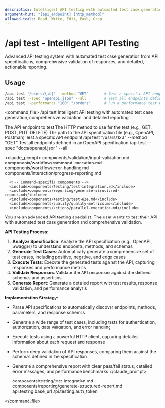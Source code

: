 ```yaml
---
description: Intelligent API testing with automated test case generation, comprehensive validation, and detailed reporting
argument-hint: "[api_endpoint] [http_method]"
allowed-tools: Read, Write, Edit, Bash, Grep
---
```


# /api test - Intelligent API Testing

Advanced API testing system with automated test case generation from API specifications, comprehensive validation of responses, and detailed, actionable reporting.

## Usage
```bash
/api test "/users/{id}" --method "GET"       # Test a specific API endpoint
/api test --spec "openapi.json" --all        # Test all endpoints defined in an OpenAPI specification
/api test --performance "100" "/orders"      # Run a performance test with 100 virtual users
```

<command_file>
  <metadata>
    <n>/api test</n>
    <purpose>Intelligent API testing with automated test case generation, comprehensive validation, and detailed reporting</purpose>
    <usage>
      <![CDATA[
      /api test "[api_endpoint]" --method "[http_method]"
      ]]>
    </usage>
  </metadata>

  <arguments>
    <argument name="api_endpoint" type="string" required="true">
      <description>The API endpoint to test</description>
    </argument>
    <argument name="http_method" type="string" required="false" default="GET">
      <description>The HTTP method to use for the test (e.g., GET, POST, PUT, DELETE)</description>
    </argument>
    <argument name="spec" type="string" required="false">
      <description>The path to the API specification file (e.g., OpenAPI, Postman)</description>
    </argument>
  </arguments>
  
  <examples>
    <example>
      <description>Test a specific API endpoint</description>
      <usage>/api test "/users/123" --method "GET"</usage>
    </example>
    <example>
      <description>Test all endpoints defined in an OpenAPI specification</description>
      <usage>/api test --spec "docs/openapi.json" --all</usage>
    </example>
  </examples>

  <claude_prompt>
    <prompt>
      <!-- Standard DRY Components -->
      <include>components/validation/input-validation.md</include>
      <include>components/workflow/command-execution.md</include>
      <include>components/workflow/error-handling.md</include>
      <include>components/interaction/progress-reporting.md</include>
      
      <!-- Command-specific components -->
      <include>components/testing/test-integration.md</include>
      <include>components/reporting/generate-structured-report.md</include>
      <include>components/testing/test-e2e.md</include>
      <include>components/quality/quality-metrics.md</include>
      <include>components/actions/parallel-execution.md</include>

You are an advanced API testing specialist. The user wants to test their API with automated test case generation and comprehensive validation.

**API Testing Process:**
1. **Analyze Specification**: Analyze the API specification (e.g., OpenAPI, Swagger) to understand endpoints, methods, and schemas
2. **Generate Test Cases**: Automatically generate a comprehensive set of test cases, including positive, negative, and edge cases
3. **Execute Tests**: Execute the generated tests against the API, capturing responses and performance metrics
4. **Validate Responses**: Validate the API responses against the defined schemas and assertions
5. **Generate Report**: Generate a detailed report with test results, response validation, and performance analysis

**Implementation Strategy:**
- Parse API specifications to automatically discover endpoints, methods, parameters, and response schemas
- Generate a wide range of test cases, including tests for authentication, authorization, data validation, and error handling
- Execute tests using a powerful HTTP client, capturing detailed information about each request and response
- Perform deep validation of API responses, comparing them against the schemas defined in the specification
- Generate a comprehensive report with clear pass/fail status, detailed error messages, and performance benchmarks
    </prompt>
  </claude_prompt>

  <dependencies>
    <includes_components>
      <component>components/testing/test-integration.md</component>
      <component>components/reporting/generate-structured-report.md</component>
    </includes_components>
    <uses_config_values>
      <value>api.testing.base_url</value>
      <value>api.testing.auth_token</value>
    </uses_config_values>
  </dependencies>
</command_file>
